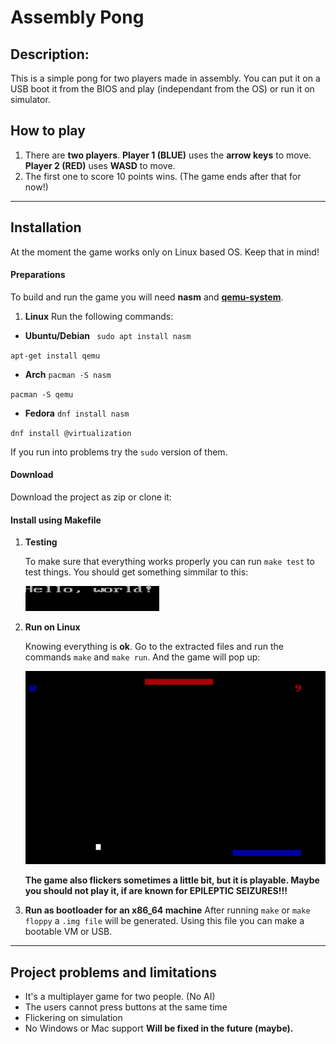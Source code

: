 # Assembly Pong

## Description:
This is a simple pong for two players made in assembly. You can put it on a USB boot it from the BIOS and play (independant from the OS) or run it on simulator.

## How to play

1. There are **two players**.
    **Player 1 (BLUE)** uses the **arrow keys** to move.
    **Player 2 (RED)** uses **WASD** to move.
2. The first one to score 10 points wins. (The game ends after that for now!)

<hr>

## Installation
At the moment the game works only on Linux based OS. Keep that in mind!

#### Preparations
To build and run the game you will need **nasm** and **[qemu-system](https://www.qemu.org/download/)**.

1. **Linux**
Run the following commands:
- **Ubuntu/Debian**
`` sudo apt install nasm``

``apt-get install qemu ``

- **Arch**
``pacman -S nasm``

``pacman -S qemu``

- **Fedora**
``dnf install nasm``

``dnf install @virtualization``

If you run into problems try the `sudo` version of them.

#### Download
Download the project as zip or clone it:

#### Install using Makefile

1. **Testing**

    To make sure that everything works properly you can run `make test` to test things.
    You should get something simmilar to this:
    
    ![image](/imgs/hello.png)


2. **Run on Linux**

    Knowing everything is **ok**.
    Go to the extracted files and run the commands `make` and `make run`. And the game will pop up:
    
    ![image](/imgs/pong.png)
    
   **The game also flickers sometimes a little bit, but it is playable. Maybe you should not play it, if are known for EPILEPTIC SEIZURES!!!**

3. **Run as bootloader for an x86_64 machine**
    After running `make` or `make floppy` a `.img file` will be generated. Using this file you can make a bootable VM or USB.

<hr>

## Project problems and limitations
- It's a multiplayer game for two people. (No AI)
- The users cannot press buttons at the same time
- Flickering on simulation
- No Windows or Mac support
**Will be fixed in the future (maybe).**

